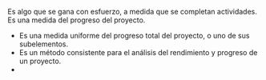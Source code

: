 Es algo que se gana con esfuerzo, a medida que se completan actividades. Es una medida del progreso del proyecto.

- Es una medida uniforme del progreso total del proyecto, o uno de sus subelementos.
- Es un método consistente para el análisis del rendimiento y progreso de un proyecto.
- 
